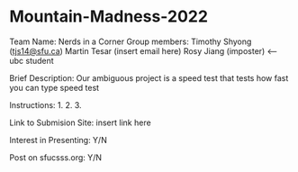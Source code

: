 # Mountain-Madness-2022

Team Name: Nerds in a Corner
Group members: Timothy Shyong (tjs14@sfu.ca)
                     Martin Tesar (insert email here)
                     Rosy Jiang (imposter) <-- ubc student

Brief Description: Our ambiguous project is a speed test that tests how fast you can type speed test

Instructions: 
    1. 
    2. 
    3.

Link to Submision Site: insert link here

Interest in Presenting: Y/N

Post on sfucsss.org: Y/N
